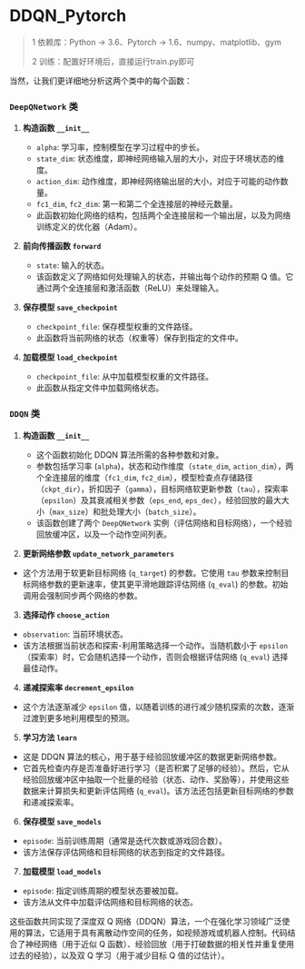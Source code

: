 # DDQN_Pytorch
> 1 依赖库：Python -> 3.6、Pytorch -> 1.6、numpy、matplotlib、gym
>
> 2 训练：配置好环境后，直接运行train.py即可

当然，让我们更详细地分析这两个类中的每个函数：

### `DeepQNetwork` 类

1. **构造函数 `__init__`**
   - `alpha`: 学习率，控制模型在学习过程中的步长。
   - `state_dim`: 状态维度，即神经网络输入层的大小，对应于环境状态的维度。
   - `action_dim`: 动作维度，即神经网络输出层的大小，对应于可能的动作数量。
   - `fc1_dim`, `fc2_dim`: 第一和第二个全连接层的神经元数量。
   - 此函数初始化网络的结构，包括两个全连接层和一个输出层，以及为网络训练定义的优化器（Adam）。

2. **前向传播函数 `forward`**
   - `state`: 输入的状态。
   - 该函数定义了网络如何处理输入的状态，并输出每个动作的预期 Q 值。它通过两个全连接层和激活函数（ReLU）来处理输入。

3. **保存模型 `save_checkpoint`**
   - `checkpoint_file`: 保存模型权重的文件路径。
   - 此函数将当前网络的状态（权重等）保存到指定的文件中。

4. **加载模型 `load_checkpoint`**
   - `checkpoint_file`: 从中加载模型权重的文件路径。
   - 此函数从指定文件中加载网络状态。

### `DDQN` 类

1. **构造函数 `__init__`**
   - 这个函数初始化 DDQN 算法所需的各种参数和对象。
   - 参数包括学习率 (`alpha`)，状态和动作维度（`state_dim`, `action_dim`），两个全连接层的维度（`fc1_dim`, `fc2_dim`），模型检查点存储路径（`ckpt_dir`），折扣因子（`gamma`），目标网络软更新参数（`tau`），探索率（`epsilon`）及其衰减相关参数（`eps_end`, `eps_dec`），经验回放的最大大小（`max_size`）和批处理大小（`batch_size`）。
   - 该函数创建了两个 `DeepQNetwork` 实例（评估网络和目标网络），一个经验回放缓冲区，以及一个动作空间列表。

2. **更新网络参数 `update_network_parameters`**

- 这个方法用于软更新目标网络 (`q_target`) 的参数。它使用 `tau` 参数来控制目标网络参数的更新速率，使其更平滑地跟踪评估网络 (`q_eval`) 的参数。初始调用会强制同步两个网络的参数。

3. **选择动作 `choose_action`**

- `observation`: 当前环境状态。
- 该方法根据当前状态和探索-利用策略选择一个动作。当随机数小于 `epsilon`（探索率）时，它会随机选择一个动作，否则会根据评估网络 (`q_eval`) 选择最佳动作。

4. **递减探索率 `decrement_epsilon`**

- 这个方法逐渐减少 `epsilon` 值，以随着训练的进行减少随机探索的次数，逐渐过渡到更多地利用模型的预测。

5. **学习方法 `learn`**

- 这是 DDQN 算法的核心，用于基于经验回放缓冲区的数据更新网络参数。
- 它首先检查内存是否准备好进行学习（是否积累了足够的经验）。然后，它从经验回放缓冲区中抽取一个批量的经验（状态、动作、奖励等），并使用这些数据来计算损失和更新评估网络 (`q_eval`)。该方法还包括更新目标网络的参数和递减探索率。

6. **保存模型 `save_models`**

- `episode`: 当前训练周期（通常是迭代次数或游戏回合数）。
- 该方法保存评估网络和目标网络的状态到指定的文件路径。

7. **加载模型 `load_models`**

- `episode`: 指定训练周期的模型状态要被加载。
- 该方法从文件中加载评估网络和目标网络的状态。

这些函数共同实现了深度双 Q 网络（DDQN）算法，一个在强化学习领域广泛使用的算法，它适用于具有离散动作空间的任务，如视频游戏或机器人控制。代码结合了神经网络（用于近似 Q 函数）、经验回放（用于打破数据的相关性并重复使用过去的经验），以及双 Q 学习（用于减少目标 Q 值的过估计）。
